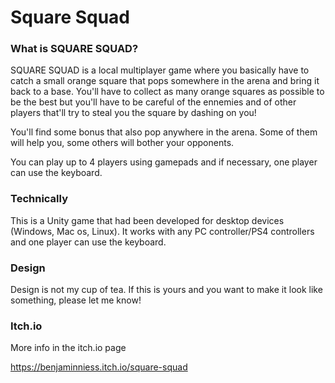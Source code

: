# Square Squad #

### What is SQUARE SQUAD? ###

SQUARE SQUAD is a local multiplayer game where you basically have to catch a small orange square that pops somewhere in the arena and bring it back to a base. You'll have to collect as many orange squares as possible to be the best but you'll have to be careful of the ennemies and of other players that'll try to steal you the square by dashing on you!

You'll find some bonus that also pop anywhere in the arena. Some of them will help you, some others will bother your opponents.

You can play up to 4 players using gamepads and if necessary, one player can use the keyboard.

### Technically ###

This is a Unity game that had been developed for desktop devices (Windows, Mac os, Linux). It works with any PC controller/PS4 controllers and one player can use the keyboard.

### Design ###

Design is not my cup of tea. If this is yours and you want to make it look like something, please let me know!

### Itch.io ###

More info in the itch.io page

https://benjaminniess.itch.io/square-squad

